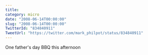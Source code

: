 ```yaml
---
title: 
category: micro
date: "2008-06-14T00:00:00"
slug: "2008-06-14T00:00:00"
TwitterId: "834840911"
TweetUrl: "https://twitter.com/mark_philpot/status/834840911"
---
```


One father's day BBQ this afternoon

